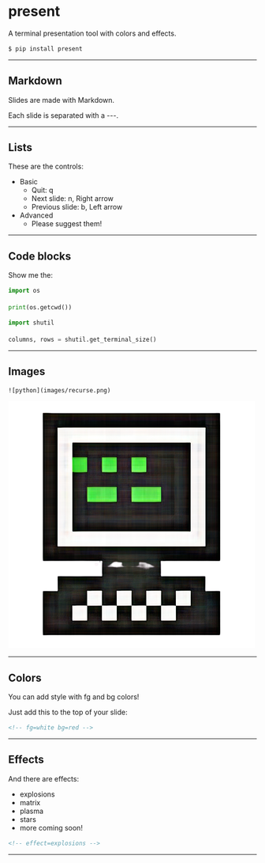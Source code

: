 # present

A terminal presentation tool with colors and effects.

```bash
$ pip install present
```

---

## Markdown

Slides are made with Markdown.

Each slide is separated with a ---.

---

## Lists

These are the controls:

- Basic
    - Quit: q
    - Next slide: n, Right arrow
    - Previous slide: b, Left arrow
- Advanced
    - Please suggest them!

---

## Code blocks

Show me the:

```python
import os

print(os.getcwd())
```

```python
import shutil

columns, rows = shutil.get_terminal_size()
```

---

## Images

```
![python](images/recurse.png)
```

![python](images/recurse.png)

---
<!-- fg=white bg=red -->

## Colors

You can add style with fg and bg colors!

Just add this to the top of your slide:

```html
<!-- fg=white bg=red -->
```

---
<!-- fg=black bg=yellow -->

## Effects

And there are effects:

- explosions
- matrix
- plasma
- stars
- more coming soon!

```html
<!-- effect=explosions -->
```

---
<!-- effect=explosions -->
